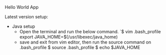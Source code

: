 Hello World App


Latest version setup:
- Java setup
  - Open the terminal and run the below command.
    `$ vim .bash_profile
    export JAVA_HOME=$(/usr/libexec/java_home)
  - save and exit from vim editor, then run the source command on .bash_profile
    $ source .bash_profile
    $ echo $JAVA_HOME
